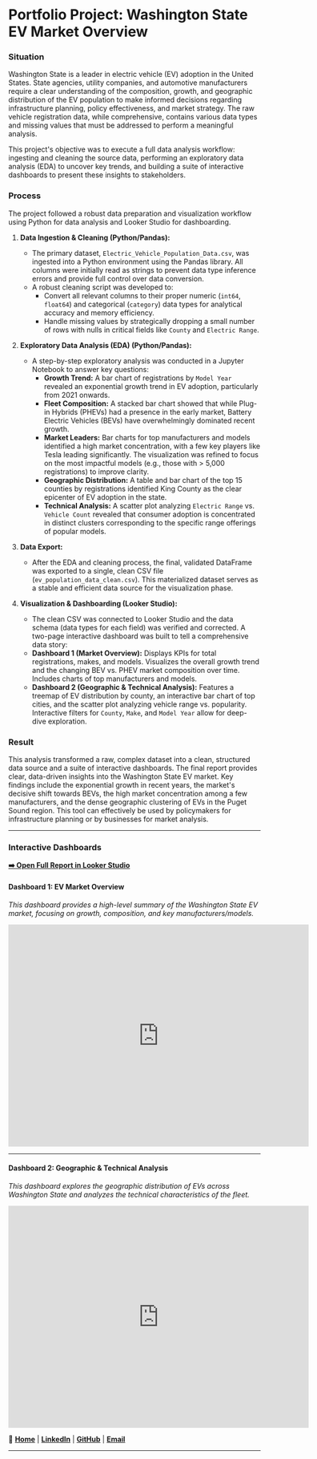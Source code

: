 # Portfolio Project: Washington State EV Market Overview

### Situation
Washington State is a leader in electric vehicle (EV) adoption in the United States. State agencies, utility companies, and automotive manufacturers require a clear understanding of the composition, growth, and geographic distribution of the EV population to make informed decisions regarding infrastructure planning, policy effectiveness, and market strategy. The raw vehicle registration data, while comprehensive, contains various data types and missing values that must be addressed to perform a meaningful analysis.

This project's objective was to execute a full data analysis workflow: ingesting and cleaning the source data, performing an exploratory data analysis (EDA) to uncover key trends, and building a suite of interactive dashboards to present these insights to stakeholders.

### Process
The project followed a robust data preparation and visualization workflow using Python for data analysis and Looker Studio for dashboarding.

1.  **Data Ingestion & Cleaning (Python/Pandas):**
    * The primary dataset, `Electric_Vehicle_Population_Data.csv`, was ingested into a Python environment using the Pandas library. All columns were initially read as strings to prevent data type inference errors and provide full control over data conversion.
    * A robust cleaning script was developed to:
        * Convert all relevant columns to their proper numeric (`int64`, `float64`) and categorical (`category`) data types for analytical accuracy and memory efficiency.
        * Handle missing values by strategically dropping a small number of rows with nulls in critical fields like `County` and `Electric Range`.

2.  **Exploratory Data Analysis (EDA) (Python/Pandas):**
    * A step-by-step exploratory analysis was conducted in a Jupyter Notebook to answer key questions:
        * **Growth Trend:** A bar chart of registrations by `Model Year` revealed an exponential growth trend in EV adoption, particularly from 2021 onwards.
        * **Fleet Composition:** A stacked bar chart showed that while Plug-in Hybrids (PHEVs) had a presence in the early market, Battery Electric Vehicles (BEVs) have overwhelmingly dominated recent growth.
        * **Market Leaders:** Bar charts for top manufacturers and models identified a high market concentration, with a few key players like Tesla leading significantly. The visualization was refined to focus on the most impactful models (e.g., those with > 5,000 registrations) to improve clarity.
        * **Geographic Distribution:** A table and bar chart of the top 15 counties by registrations identified King County as the clear epicenter of EV adoption in the state.
        * **Technical Analysis:** A scatter plot analyzing `Electric Range` vs. `Vehicle Count` revealed that consumer adoption is concentrated in distinct clusters corresponding to the specific range offerings of popular models.

3.  **Data Export:**
    * After the EDA and cleaning process, the final, validated DataFrame was exported to a single, clean CSV file (`ev_population_data_clean.csv`). This materialized dataset serves as a stable and efficient data source for the visualization phase.

4.  **Visualization & Dashboarding (Looker Studio):**
    * The clean CSV was connected to Looker Studio and the data schema (data types for each field) was verified and corrected. A two-page interactive dashboard was built to tell a comprehensive data story:
    * **Dashboard 1 (Market Overview):** Displays KPIs for total registrations, makes, and models. Visualizes the overall growth trend and the changing BEV vs. PHEV market composition over time. Includes charts of top manufacturers and models.
    * **Dashboard 2 (Geographic & Technical Analysis):** Features a treemap of EV distribution by county, an interactive bar chart of top cities, and the scatter plot analyzing vehicle range vs. popularity. Interactive filters for `County`, `Make`, and `Model Year` allow for deep-dive exploration.

### Result
This analysis transformed a raw, complex dataset into a clean, structured data source and a suite of interactive dashboards. The final report provides clear, data-driven insights into the Washington State EV market. Key findings include the exponential growth in recent years, the market's decisive shift towards BEVs, the high market concentration among a few manufacturers, and the dense geographic clustering of EVs in the Puget Sound region. This tool can effectively be used by policymakers for infrastructure planning or by businesses for market analysis.

---

### Interactive Dashboards

[**➡️ Open Full Report in Looker Studio**](https://lookerstudio.google.com/s/lJvZsrul2OQ)


#### Dashboard 1: EV Market Overview
*This dashboard provides a high-level summary of the Washington State EV market, focusing on growth, composition, and key manufacturers/models.*

<iframe width="600" height="443" src="https://lookerstudio.google.com/embed/reporting/0c14a8a1-b41b-4e26-99d1-d50b2546d257/page/Nx4OF" frameborder="0" style="border:0" allowfullscreen sandbox="allow-storage-access-by-user-activation allow-scripts allow-same-origin allow-popups allow-popups-to-escape-sandbox"></iframe>

---

#### Dashboard 2: Geographic & Technical Analysis
*This dashboard explores the geographic distribution of EVs across Washington State and analyzes the technical characteristics of the fleet.*

<iframe width="600" height="443" src="https://lookerstudio.google.com/embed/reporting/0c14a8a1-b41b-4e26-99d1-d50b2546d257/page/p_196id0nrtd" frameborder="0" style="border:0" allowfullscreen sandbox="allow-storage-access-by-user-activation allow-scripts allow-same-origin allow-popups allow-popups-to-escape-sandbox"></iframe>


🔗 **[Home](https://righi17.github.io/reprighi01/)** | **[LinkedIn](https://www.linkedin.com/in/righi)** | **[GitHub](https://github.com/righi17)** | **[Email](mailto:gabriel.righi@hotmail.com)**

---
